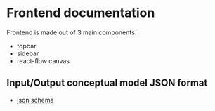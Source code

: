 # Frontend documentation

Frontend is made out of 3 main components:
- topbar
- sidebar
- react-flow canvas

## Input/Output conceptual model JSON format
- [json schema](https://schemas.dataspecer.com/adapters/simplified-semantic-model.v1.0.schema.json)
